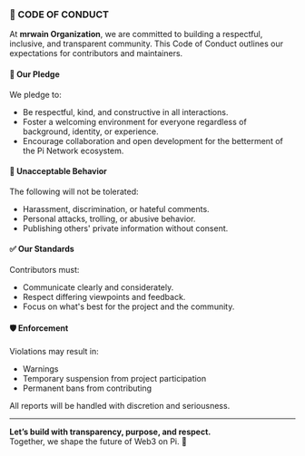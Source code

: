 ### 📜 CODE OF CONDUCT

At **mrwain Organization**, we are committed to building a respectful, inclusive, and transparent community. This Code of Conduct outlines our expectations for contributors and maintainers.

#### 🌟 Our Pledge

We pledge to:
- Be respectful, kind, and constructive in all interactions.
- Foster a welcoming environment for everyone regardless of background, identity, or experience.
- Encourage collaboration and open development for the betterment of the Pi Network ecosystem.

#### 🚫 Unacceptable Behavior

The following will not be tolerated:
- Harassment, discrimination, or hateful comments.
- Personal attacks, trolling, or abusive behavior.
- Publishing others' private information without consent.

#### ✅ Our Standards

Contributors must:
- Communicate clearly and considerately.
- Respect differing viewpoints and feedback.
- Focus on what's best for the project and the community.

#### 🛡️ Enforcement

Violations may result in:
- Warnings
- Temporary suspension from project participation
- Permanent bans from contributing

All reports will be handled with discretion and seriousness.

---

**Let’s build with transparency, purpose, and respect.**  
Together, we shape the future of Web3 on Pi. 🚀
